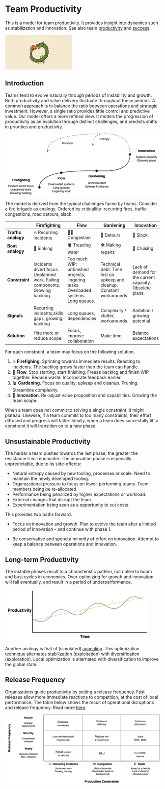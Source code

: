 # Team Productivity

This is a model for team productivity. It provides insight into dynamics such as stabilization and innovation. See also team [productivity](team-productivity.md) and [success](success.md).

[<img src="../img/dragon-productivity-cycle-bg.jpg" alt="dragon-productivity-cycle-bg" style="max-height:8em;" />](retrospective-templates.md#Fiery%20Dragon)

## Introduction

Teams tend to evolve naturally through periods of instability and growth. Both productivity and value delivery fluctuate throughout these periods. A common approach is to balance the ratio between operations and strategic investment. However, a single ratio provides little control and predictive value. Our model offers a more refined view. It models the progression of productivity as an evolution through distinct challenges, and predicts shifts in priorities and productivity.

<img src="../img/team-productivity-lifecycle.png" alt="team-productivity-lifecycle" style="max-height:20em;" />

The model is derived from the typical challenges faced by teams. Consider a fire brigade as analogy. Ordered by criticallity: recurring fires, traffic congestions, road detours, slack.

|                     | Firefighting                                                 | Flow                                                         | Gardening                                                    | Innovation                                               |
| ------------------- | ------------------------------------------------------------ | ------------------------------------------------------------ | ------------------------------------------------------------ | -------------------------------------------------------- |
| **Traffic analogy** | 🔥 Recurring incidents                                        | 🚗🚗 Congestion                                                | 🚧 Detours                                                    | 🧯 Slack                                                  |
| **Boat analogy**    | 🛟 Sinking                                                    | 🪣 Treading water                                             | 🛠️ Making repairs                                             | 🚢 Cruising                                               |
| **Constraint**      | Incidents divert focus. Unplanned work. Failing components. Growing backlog. | Too much WIP: unfinished projects, lingering tasks. Overloaded systems. Long queues. | Technical debt. Time lost on upkeep and cleanup. Constant workarounds | Lack of demand for the current capacity. Obsolete plans. |
| **Signals**         | Recurring incidents,skills gaps, growing backlog             | Long queues, dependencies                                    | Complexity / clutter, workarounds.                           | Ambition / growing potential                             |
| **Solution**        | Hire more or reduce scope                                    | Focus, improve collaboration                                 | Make time                                                    | Balance expectations                                     |

For each constraint, a team may focus on the following solution.

1. 🔥 **Firefighing**. Sprinting towards immediate results. Reacting to incidents. The backlog grows faster than the team can handle.
2. 🔄 **Flow**. Stop starting, start finishing. Freeze backlog and finish WIP together. Reduce waste. Incorporate feedback earlier.
3. 🪴 **Gardening**. Focus on quality, upkeep and cleanup. Pruning. Streamline complexity.
4. 🚀 **Innovation**. Re-adjust value proposition and capabilities. Growing the team scope.

When a team does not commit to solving a single constraint, it might plateau. Likewise, if a team commits to too many constraints, their effort diffused and progress will falter. Ideally, when a team does succesfully lift a constraint it will transition on to a new phase.

## Unsustainable Productivity

The harder a team pushes towards the last phase, the greater the resistance it will encounter. The innovation phase is especially unpredictable, due to its side-effects:

- Natural entropy caused by new tooling, processes or scale. Need to maintain the newly developed tooling.
- Organizational pressure to focus on lower-performing teams. Team members being be re-allocated.
- Performance being penalized by higher expectations or workload.
- External changes that disrupt the team.
- Experimentation being seen as a opportunity to cut costs.

This provides two paths forward.

- Focus on innovation and growth. Plan to evolve the team after a limited period of innovation - and continue with phase 1.

- Be conservative and spend a minority of effort on innovation. Attempt to keep a balance between operations and innovation.

## Long-term Productivity

The instable phases result to a characteristic pattern, not unlike to boom and bust cycles in economics. Over-optimizing for growth and innovation will fail eventually, and result in a period of underperformance.

<img src="../img/productivity-cyclical-evolution.png" alt="productivity-cyclical-evolution" style="max-height:12em;" />

Another analogy is that of (simulated) [annealing](https://en.wikipedia.org/wiki/Simulated_annealing). This optimization technique alternates stabilization (exploitation) with diversification (exploration). Local optimization is alternated with diversification to improve the global state.

## Release Frequency

Organizations guide productivity by setting a release frequency. Fast releases allow more immediate reactions to competition, at the cost of local performance. The table below shows the result of operational disruptions and release frequency. Read more [here](../labour/release-frequency.md).

<img src="../img/map-constraints-release-frequency.png" alt="map-constraints-release-frequency" style="max-height:21em;" />
